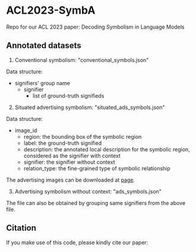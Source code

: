 # ACL2023-SymbA

Repo for our ACL 2023 paper: Decoding Symbolism in Language Models

## Annotated datasets

1) Conventional symbolism: "conventional_symbols.json"

Data structure:

- signifiers' group name
  - signifier
    - list of ground-truth signifieds

2) Situated advertising symbolism: "situated_ads_symbols.json"

Data structure:

- image_id
  - region: the bounding box of the symbolic region
  - label: the ground-truth signified
  - description: the annotated local description for the symbolic region, considered as the signifier with context
  - signifier: the signifier without context
  - relation_type: the fine-grained type of symbolic relationship

The advertising images can be downloaded at [page](https://people.cs.pitt.edu/~kovashka/ads/#image).

3) Advertising symbolism without context: "ads_symbols.json"

The file can also be obtained by grouping same signifiers from the above file.

## Citation

If you make use of this code, please kindly cite our paper:


